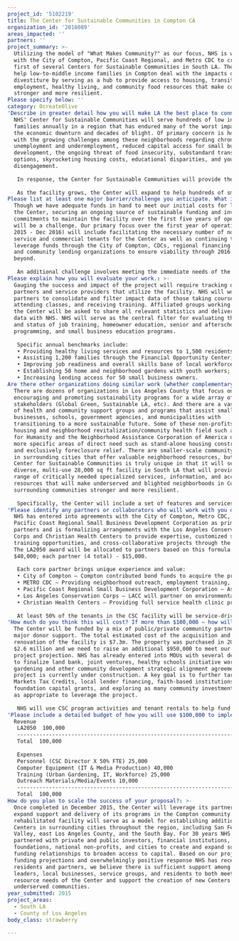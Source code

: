 ```yaml
---
project_id: '5102219'
title: The Center for Sustainable Communities in Compton CA
organization_id: '2018089'
areas_impacted: ''
partners: ''
project_summary: >-
  Utilizing the model of "What Makes Community?" as our focus, NHS is working
  with the City of Compton, Pacific Coast Regional, and Metro CDC to create the
  first of several Centers for Sustainable Communities in South LA. The CSC will
  help low-to-middle income families in Compton deal with the impacts of
  divestiture by serving as a hub to provide access to housing, transit,
  employment, healthy living, and community food resources that make communities
  stronger and more resilient.
Please specify below: ''
category: 0create0live
'Describe in greater detail how you will make LA the best place to connect:': >-
  NHS' Center for Sustainable Communities will serve hundreds of low income
  families annually in a region that has endured many of the worst impacts of
  the economic downturn and decades of blight. Of primary concern is how to deal
  with the growing challenges among these neighborhoods regarding chronic
  unemployment and underemployment, reduced capital access for small business
  development, the ongoing threat of food insecurity, substandard transit
  options, skyrocketing housing costs, educational disparities, and youth
  disengagement. 
   
   In response, the Center for Sustainable Communities will provide the people of Compton and South Los Angeles County a facility that will serve as a hub to build a solid foundation for creating neighborhood sustainability over the next decades. Specific impacts include 1) Improving the job readiness and overall skills base of local workforce; 2) Providing healthy living resources and medical clinic services to residents; 3) Reaching and training residents through the CSC Neighborhood Revitalization Institute; 4) Increasing access to business incubator services and originating loans for small business owners; 5) Engaging youth (ages 5-24) in on-site green education and mentoring programs; 6) Assisting families through our Financial Opportunity Center; 7) Establishing community garden projects on the property and in surrounding neighborhoods; 8) Providing valuable community meeting space. In addition to meeting crucial resource access needs for families, the Center will allow its partners to share sustainability concepts that drive planning approaches in other impacted communities throughout South Los Angeles and LA County.
   
   As the facility grows, the Center will expand to help hundreds of small business owners, neighborhood non-profit groups, and homeowners through on-site services and regional partnerships with community service groups, community development agencies, green organizations, health providers, technology professionals, schools, and municipalities. At least 50% of our tenants will be service-driven. By winter 2016 we expect to partner with the adjacent Los Angeles Conservation Corps Campus to magnify our regional impact, collaborate to attract a wide range of volunteers for our municipal water and green projects, and reach out to the educational community as the Compton Creek Project evolves.
Please list at least one major barrier/challenge you anticipate. What is your strategy for overcoming these obstacles?: >-
  Though we have adequate funds in hand to meet our initial costs for launching
  the Center, securing an ongoing source of sustainable funding and investment
  commitments to maintain the facility over the first five years of operation
  will be a challenge. Our primary focus over the first year of operation (Dec
  2015 - Dec 2016) will include facilitating the necessary number of non-profit
  service and commercial tenants for the Center as well as continuing to
  leverage funds through the City of Compton, CDCs, regional financing partners,
  and community lending organizations to ensure viability through 2016 and
  beyond. 
   
   An additional challenge involves meeting the immediate needs of the community. Given that the community has endured an abandoned and neglected building since 1990, NHS feels obligated to open the facility and establish community services as soon as possible. Allocating staff to co-manage the Center will be a driving force behind staying on our planning schedule.
Please explain how you will evaluate your work.: >-
  Gauging the success and impact of the project will require tracking data among
  partners and service providers that utilize the facility. NHS will work with
  partners to consolidate and filter impact data of those taking courses,
  attending classes, and receiving training. Affiliated groups working through
  the Center will be asked to share all relevant statistics and deliverables
  data with NHS. NHS will serve as the central filter for evaluating the impacts
  and status of job training, homeowner education, senior and afterschool
  programming, and small business education programs. 
   
   Specific annual benchmarks include:
   • Providing healthy living services and resources to 1,500 residents;
   • Assisting 1,200 families through the Financial Opportunity Center; 
   • Improving job readiness and overall skills base of local workforce by 20%;
   • Establishing 50 home and neighborhood gardens with youth workers; 
   • Increasing lending access for 50 small business owners.
Are there other organizations doing similar work (whether complementary or competitive)? What is unique about your proposed approach?: >-
  There are dozens of organizations in Los Angeles County that focus on
  encouraging and promoting sustainability programs for a wide array of
  stakeholders (Global Green, Sustainable LA, etc). And there are a vast number
  of health and community support groups and programs that assist small
  businesses, schools, government agencies, and municipalities with
  transitioning to a more sustainable future. Some of these non-profits in the
  housing and neighborhood revitalization/community health field such as Habitat
  for Humanity and the Neighborhood Assistance Corporation of America operate in
  more specific areas of direct need such as stand-alone housing construction
  and exclusively foreclosure relief. There are smaller-scale community centers
  in surrounding cities that offer valuable neighborhood resources, but the
  Center for Sustainable Communities is truly unique in that it will serve as a
  diverse, multi-use 28,000 sq ft facility in South LA that will provide a broad
  range of critically needed specialized services, information, and access to
  resources that will make underserved and blighted neighborhoods in Compton and
  surrounding communities stronger and more resilient. 
   
   Specifically, the Center will include a set of features and services not found elsewhere in the region in a single location. These include a business incubator, health clinic services, fitness rooms, a Community Technology Center, free community meeting space, a Neighborhood Revitalization Institute, senior and afterschool programming, a free library, adult and youth job training, a Green Education & Conservation Center, a Healthy Living Cafe, non-profit and select commercial tenants, and organic urban gardens. With the exception of the Eco-Village in central Los Angeles, there isn't another property and partnership on the scale of what NHS is undertaking with the plan. With the first Center scheduled to open in Compton in December 2015, NHS will be exploring additional locations for new Centers in underserved communities and cities throughout Los Angeles County over the next decade.
'Please identify any partners or collaborators who will work with you on this project. How much of the $100,000 grant award will each partner receive?': >-
  NHS has entered into agreements with the City of Compton, Metro CDC, and the
  Pacific Coast Regional Small Business Development Corporation as primary
  partners and is formalizing arrangements with the Los Angeles Conservation
  Corps and Christian Health Centers to provide expertise, customized services,
  training opportunities, and cross-collaborative projects through the Center.
  The LA2050 award will be allocated to partners based on this formula: NHS -
  $40,000; each partner (4 total) - $15,000. 
   
   Each core partner brings unique experience and value:
   • City of Compton – Compton contributed bond funds to acquire the property and will facilitate project approvals, general public outreach, and program advocacy. 
   • METRO CDC – Providing neighborhood outreach, employment training, community engagement, community garden management, and referral services for youth and young adults. 
   • Pacific Coast Regional Small Business Development Corporation – As a tenant, PCR offers financial, educational and consulting services to small business owners and start-ups. 
   • Los Angeles Conservation Corps – LACC will partner on environmental and urban reclamation projects in the Compton Creek watershed and surrounding area and will provide training, education, and mentoring for youth.
   • Christian Health Centers – Providing full service health clinic programs and services. 
   
   At least 50% of the tenants in the CSC facility will be service-driven. Critical factors for partnerships include: 1) a commitment to build sustainability in Compton/South Los Angeles County, 2) eliminating “silo organizing” on common regional issues, 3) diversity of services offered, and 4) history of delivering neighborhood revitalization programs in low income communities.
'How much do you think this will cost? If more than $100,000 – how will you cover the additional costs?': >-
  The Center will be funded by a mix of public/private community partner and
  major donor support. The total estimated cost of the acquisition and
  renovation of the facility is $7.3m. The property was purchased in 2014 for
  $2.6 million and we need to raise an additional $950,000 to meet our initial
  project projection. NHS has already entered into MOUs with several developers
  to finalize land bank, joint ventures, healthy schools initiative work, urban
  gardening and other community development strategic alignment agreements. The
  project is currently under construction. A key goal is to further target New
  Markets Tax Credits, local lender financing, faith-based institutions,
  foundation capital grants, and exploring as many community investment options
  as appropriate to leverage the project. 
   
   NHS will use CSC program activities and tenant rentals to help fund project costs and is securing additional foundation fundraising to cover financial gaps. Because of commitments from local foundations, federal agencies, and a handful of donors, we are in a good position to leverage partnerships with local banks, servicers, and the City of Compton to move forward together in our commitment to serve Compton/South Los Angeles County. LA2050 support will serve as a capstone award for the Center and will allow us to leverage additional funds to help NHS and its partners meet our launch date for the facility as we build on our vision to create sustainable economic and educational opportunities for the residents of Compton.
'Please include a detailed budget of how you will use $100,000 to implement this project.': |-
  Revenue
   LA2050  100,000
   ---------------------------------------------------------------------------------
   Total  100,000
   
   Expenses
   Personnel (CSC Director X 50% FTE) 25,000
   Computer Equipment (IT & Media Production) 40,000
   Training (Urban Gardening, IT, Workforce) 25,000
   Outreach Materials/Media/Events 10,000
   --------------------------------------------------------------------------------
   Total  100,000
How do you plan to scale the success of your proposal?: >-
  Once completed in December 2015, the Center will leverage its partnerships to
  expand support and delivery of its programs in the Compton community. The
  rehabilitated facility will serve as a model for establishing additional
  Centers in surrounding cities throughout the region, including San Fernando
  Valley, east Los Angeles County, and the South Bay. For 30 years NHS has
  partnered with private and public investors, financial institutions,
  foundations, national non-profits, and cities to create and expand sustainable
  funding relationships to broaden access to capital. Based on our project
  funding projections and overwhelmingly positive response NHS has received from
  residents and partners, we believe there is sufficient support among community
  leaders, local businesses, service groups, and residents to both meet the
  resource needs of the Center and support the creation of new Centers in
  underserved communities.
year_submitted: 2015
project_areas:
  - South LA
  - County of Los Angeles
body_class: strawberry

---
```

